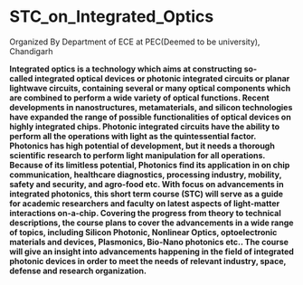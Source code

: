 # STC_on_Integrated_Optics
Organized By Department of ECE at PEC(Deemed to be university), Chandigarh

**Integrated optics is a technology which aims at constructing so-called integrated optical devices or photonic integrated circuits or planar lightwave circuits, containing several or many optical components which are combined  to perform a wide variety of optical functions. Recent developments in nanostructures, metamaterials, and silicon technologies have expanded the range of possible functionalities of optical devices on highly integrated chips. Photonic integrated circuits  have the ability to perform all the operations with light as the quintessential factor. Photonics has high potential of development, but it needs a thorough scientific research to perform light manipulation for all operations. Because of its limitless potential, Photonics find its application in on chip communication, healthcare diagnostics, processing industry, mobility, safety and security, and agro-food etc. With focus on advancements in integrated photonics, this short term course (STC) will serve as a guide for academic researchers and faculty on latest aspects of light-matter interactions on-a-chip. Covering the progress from theory to technical descriptions, the course plans to cover the advancements in a wide range of topics, including Silicon Photonic, Nonlinear Optics, optoelectronic materials and devices, Plasmonics, Bio-Nano photonics etc.. The course will give an insight into advancements happening in the field of integrated photonic devices in order to meet the needs of relevant industry, space, defense and research organization.**

